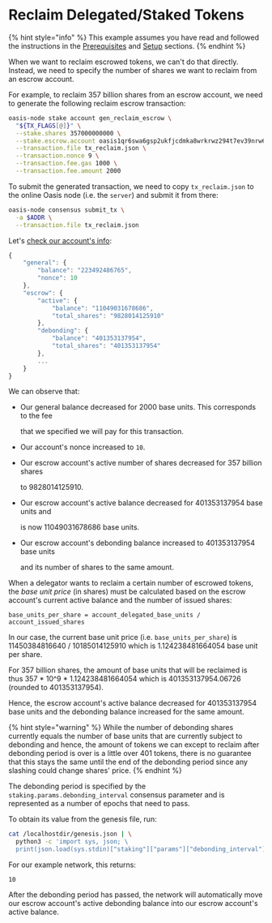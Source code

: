 # Reclaim Delegated/Staked Tokens

{% hint style="info" %}
This example assumes you have read and followed the instructions in the [Prerequisites](prerequisites.md) and [Setup](setup.md) sections.
{% endhint %}

When we want to reclaim escrowed tokens, we can't do that directly. Instead, we need to specify the number of shares we want to reclaim from an escrow account.

For example, to reclaim 357 billion shares from an escrow account, we need to generate the following reclaim escrow transaction:

```bash
oasis-node stake account gen_reclaim_escrow \
  "${TX_FLAGS[@]}" \
  --stake.shares 357000000000 \
  --stake.escrow.account oasis1qr6swa6gsp2ukfjcdmka8wrkrwz294t7ev39nrw6 \
  --transaction.file tx_reclaim.json \
  --transaction.nonce 9 \
  --transaction.fee.gas 1000 \
  --transaction.fee.amount 2000
```

To submit the generated transaction, we need to copy `tx_reclaim.json` to the online Oasis node \(i.e. the `server`\) and submit it from there:

```bash
oasis-node consensus submit_tx \
  -a $ADDR \
  --transaction.file tx_reclaim.json
```

Let's [check our account's info](accounts/get-info.md):

```javascript
{
    "general": {
        "balance": "223492486765",
        "nonce": 10
    },
    "escrow": {
        "active": {
            "balance": "11049031678686",
            "total_shares": "9828014125910"
        },
        "debonding": {
            "balance": "401353137954",
            "total_shares": "401353137954"
        },
        ...
    }
}
```

We can observe that:

* Our general balance decreased for 2000 base units. This corresponds to the fee

  that we specified we will pay for this transaction.

* Our account's nonce increased to `10`.
* Our escrow account's active number of shares decreased for 357 billion shares

  to 9828014125910.

* Our escrow account's active balance decreased for 401353137954 base units and

  is now 11049031678686 base units.

* Our escrow account's debonding balance increased to 401353137954 base units

  and its number of shares to the same amount.

When a delegator wants to reclaim a certain number of escrowed tokens, the _base unit price_ \(in shares\) must be calculated based on the escrow account's current active balance and the number of issued shares:

```text
base_units_per_share = account_delegated_base_units / account_issued_shares
```

In our case, the current base unit price \(i.e. `base_units_per_share`\) is 11450384816640 / 10185014125910 which is 1.124238481664054 base unit per share.

For 357 billion shares, the amount of base units that will be reclaimed is thus 357 \* 10^9 \* 1.124238481664054 which is 401353137954.06726 \(rounded to 401353137954\).

Hence, the escrow account's active balance decreased for 401353137954 base units and the debonding balance increased for the same amount.

{% hint style="warning" %}
While the number of debonding shares currently equals the number of base units that are currently subject to debonding and hence, the amount of tokens we can except to reclaim after debonding period is over is a little over 401 tokens, there is no guarantee that this stays the same until the end of the debonding period since any slashing could change shares' price.
{% endhint %}

The debonding period is specified by the `staking.params.debonding_interval` consensus parameter and is represented as a number of epochs that need to pass.

To obtain its value from the genesis file, run:

```bash
cat /localhostdir/genesis.json | \
  python3 -c 'import sys, json; \
  print(json.load(sys.stdin)["staking"]["params"]["debonding_interval"])'
```

For our example network, this returns:

```text
10
```

After the debonding period has passed, the network will automatically move our escrow account's active debonding balance into our escrow account's active balance.

